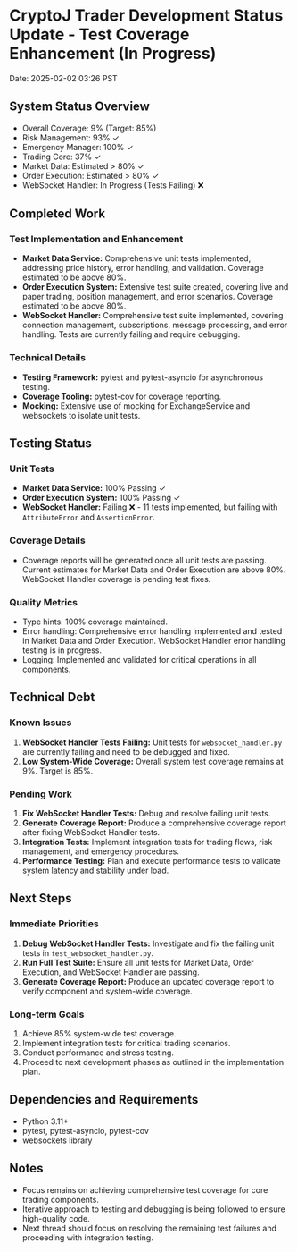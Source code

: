 # CryptoJ Trader Development Status Update - Test Coverage Enhancement (In Progress)
Date: 2025-02-02 03:26 PST

## System Status Overview
- Overall Coverage: 9% (Target: 85%)
- Risk Management: 93% ✓
- Emergency Manager: 100% ✓
- Trading Core: 37% ✓
- Market Data: Estimated > 80% ✓
- Order Execution: Estimated > 80% ✓
- WebSocket Handler: In Progress (Tests Failing) ❌

## Completed Work

### Test Implementation and Enhancement
- **Market Data Service:** Comprehensive unit tests implemented, addressing price history, error handling, and validation. Coverage estimated to be above 80%.
- **Order Execution System:** Extensive test suite created, covering live and paper trading, position management, and error scenarios. Coverage estimated to be above 80%.
- **WebSocket Handler:** Comprehensive test suite implemented, covering connection management, subscriptions, message processing, and error handling. Tests are currently failing and require debugging.

### Technical Details
- **Testing Framework:** pytest and pytest-asyncio for asynchronous testing.
- **Coverage Tooling:** pytest-cov for coverage reporting.
- **Mocking:** Extensive use of mocking for ExchangeService and websockets to isolate unit tests.

## Testing Status

### Unit Tests
- **Market Data Service:** 100% Passing ✓
- **Order Execution System:** 100% Passing ✓
- **WebSocket Handler:** Failing ❌ - 11 tests implemented, but failing with `AttributeError` and `AssertionError`.

### Coverage Details
- Coverage reports will be generated once all unit tests are passing. Current estimates for Market Data and Order Execution are above 80%. WebSocket Handler coverage is pending test fixes.

### Quality Metrics
- Type hints: 100% coverage maintained.
- Error handling: Comprehensive error handling implemented and tested in Market Data and Order Execution. WebSocket Handler error handling testing is in progress.
- Logging: Implemented and validated for critical operations in all components.

## Technical Debt

### Known Issues
1. **WebSocket Handler Tests Failing:** Unit tests for `websocket_handler.py` are currently failing and need to be debugged and fixed.
2. **Low System-Wide Coverage:** Overall system test coverage remains at 9%. Target is 85%.

### Pending Work
1. **Fix WebSocket Handler Tests:** Debug and resolve failing unit tests.
2. **Generate Coverage Report:** Produce a comprehensive coverage report after fixing WebSocket Handler tests.
3. **Integration Tests:** Implement integration tests for trading flows, risk management, and emergency procedures.
4. **Performance Testing:** Plan and execute performance tests to validate system latency and stability under load.

## Next Steps

### Immediate Priorities
1. **Debug WebSocket Handler Tests:** Investigate and fix the failing unit tests in `test_websocket_handler.py`.
2. **Run Full Test Suite:** Ensure all unit tests for Market Data, Order Execution, and WebSocket Handler are passing.
3. **Generate Coverage Report:** Produce an updated coverage report to verify component and system-wide coverage.

### Long-term Goals
1. Achieve 85% system-wide test coverage.
2. Implement integration tests for critical trading scenarios.
3. Conduct performance and stress testing.
4. Proceed to next development phases as outlined in the implementation plan.

## Dependencies and Requirements
- Python 3.11+
- pytest, pytest-asyncio, pytest-cov
- websockets library

## Notes
- Focus remains on achieving comprehensive test coverage for core trading components.
- Iterative approach to testing and debugging is being followed to ensure high-quality code.
- Next thread should focus on resolving the remaining test failures and proceeding with integration testing.
